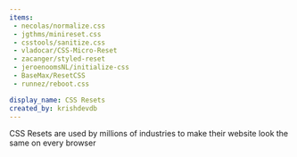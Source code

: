 ```yaml
---
items:
 - necolas/normalize.css
 - jgthms/minireset.css
 - csstools/sanitize.css
 - vladocar/CSS-Micro-Reset
 - zacanger/styled-reset
 - jeroenoomsNL/initialize-css
 - BaseMax/ResetCSS
 - runnez/reboot.css

display_name: CSS Resets
created_by: krishdevdb
---
```

CSS Resets are used by millions of industries to make their website look the same on every browser
